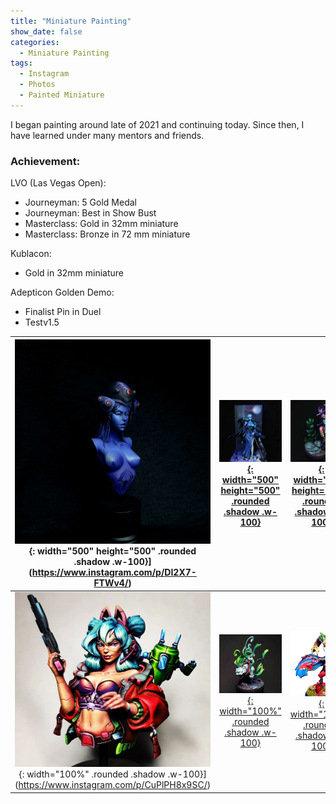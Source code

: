```yaml
---
title: "Miniature Painting"
show_date: false
categories: 
  - Miniature Painting
tags: 
  - Instagram
  - Photos
  - Painted Miniature
---
```

I began painting around late of 2021 and continuing today. Since then, I have learned under many mentors and friends. 

### Achievement: 
 LVO (Las Vegas Open):
 - Journeyman: 5 Gold Medal
 - Journeyman: Best in Show Bust
 - Masterclass: Gold in 32mm miniature
 - Masterclass: Bronze in 72 mm miniature

 Kublacon:
  - Gold in 32mm miniature
  
 Adepticon Golden Demo:
  - Finalist Pin in Duel
  - Testv1.5


| ![Widowmaker](/assets/Paintings-img/Widowmaker.jpg){: width="500" height="500" .rounded .shadow .w-100}](https://www.instagram.com/p/DI2X7-FTWv4/) | [![Oyasu](/assets/Paintings-img/Oyasu.jpg){: width="500" height="500" .rounded .shadow .w-100}](https://www.instagram.com/p/DD7NYHDJB6V/) | [![Umeka](/assets/Paintings-img/Umeka.jpg){: width="500" height="500" .rounded .shadow .w-100}](https://www.instagram.com/p/Cwvpa-jy2kl/) |
|:--------------------------------------------------------------------------------------------------------------------------------------:|:-----------------------------------------------------------------------------------------------------------------------------:|:-----------------------------------------------------------------------------------------------------------------------------:|
| ![Ava](/assets/Paintings-img/Ava.png){: width="100%" .rounded .shadow .w-100}](https://www.instagram.com/p/CuPlPH8x9SC/)|        [![Byako](/assets/Paintings-img/Byakko.png){: width="100%" .rounded .shadow .w-100}](https://www.instagram.com/p/Cr_cdNzpd2T/)        | [![Tomoe](/assets/Paintings-img/Tomoe.png){: width="100%" .rounded .shadow .w-100}](https://www.instagram.com/p/CekG7x0p5si/)|

